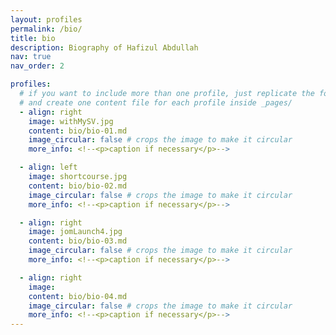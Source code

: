 ```yaml
---
layout: profiles
permalink: /bio/
title: bio
description: Biography of Hafizul Abdullah
nav: true
nav_order: 2

profiles:
  # if you want to include more than one profile, just replicate the following block
  # and create one content file for each profile inside _pages/
  - align: right
    image: withMySV.jpg
    content: bio/bio-01.md
    image_circular: false # crops the image to make it circular
    more_info: <!--<p>caption if necessary</p>-->

  - align: left
    image: shortcourse.jpg
    content: bio/bio-02.md
    image_circular: false # crops the image to make it circular
    more_info: <!--<p>caption if necessary</p>-->

  - align: right
    image: jomLaunch4.jpg
    content: bio/bio-03.md
    image_circular: false # crops the image to make it circular
    more_info: <!--<p>caption if necessary</p>-->

  - align: right
    image:
    content: bio/bio-04.md
    image_circular: false # crops the image to make it circular
    more_info: <!--<p>caption if necessary</p>-->
---
```

